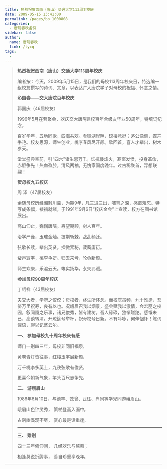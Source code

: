 ```yaml
---
title: 热烈祝贺西南（唐山）交通大学113周年校庆
date: 2009-05-15 13:41:00
permalink: /pages/bb_1000808
categories: 
  - 唐院春秋备份
sidebar: false
author: 
  name: 唐院春秋
  link: /tycq
tags: 
  - 
---
```


> **热烈祝贺西南（唐山）交通大学113周年校庆**
>
> 编者按：今天，2009年5月15日，是我们的母校113周年校庆日，特选编一组校友撰写的诗词、文章，以表达广大唐院学子对母校的祝福、怀念之情。
>
> **沁园春——交大唐院百年校庆**
>
> 郭国庆（46届校友）
>
> 1996年5月在蓉聚会，欢庆交大唐院建校百年合级友毕业50周年，特填词纪念。
>
> 百岁华年，五地同歌，四海共欢。看镜湖岸畔，琼楼竞挺；茅公像侧，蝶卉争艳。校友思源，师生创业，桃李春风尽开颜。欣回首，喜人才辈出，树木参天。
>
> 堂堂盛典空前，引“四六”诸生思万千。忆抗倭烽火，寒窗发愤，投身革命，赤胆争先！热血盈腔，清风两袖，无愧家国度晚年。过古稀聚首，浮想联翩！
>
> **贺母校九五校庆**
>
> 周 泽（47届校友）
>
> 余随母校历经湘黔川冀，为期9年，凡三进三出，哺育之深，感戴难忘。特写成条幅，裱褙就绪，于1991年9月6日“校庆金会”上宣读，校方在图书馆展出。
>
> 高山仰止，巍巍唐院。寿望期颐，树人百年。
>
> 治学严谨，玉璀金灿。披荆斩棘，战乱频迁。
>
> 弦歌长续，辈出英贤。探微索秘，葳蕤庸衍。
>
> 蜚声寰宇，桃李争妍。归去来兮，轮奂新颜。
>
> 师生欢聚，乐溢云天。竢实扬华，永矢弗谖。
>
> **参加母校90周年校庆**
>
> 丁绍祥（43届校友）
>
>
> 夫交大者，学府之佼佼；母校者，终生所怀念。而校庆虽频，九十难逢，吾侪万里祝寿，良有以也。况峨眉召我以烟景，盛会赋我以激情，会宏丽之校园，叙同窗之乐事，诸兄俊秀，皆有建树。吾人碌碌，独惭蹉跎。感慨未已，高谈转清。开琼筵兮举杯，祝母校兮日新。不有吟咏，何伸悃怀！陈词俚语，聊以记盛云尔。
>
> **一、 参加母校九十周年校庆有感**
>
> 师门一别四三年，母校非同旧福泉。
>
> 黄卷青灯皆往事，红楼玉宇展新颜。
>
> 万千桃李多英士，九秩弦歌有俊贤。
>
> 更喜今朝新气象，竿头百尺志争先。
>
> **二、 游峨眉山**
>
> 1986年6月10日，与德丰、效曾、武珏、尚同等学兄同游峨眉山。
>
> 峨眉山色钟灵秀， 策杖登高入画中。
>
> 古刹幽溪观不尽， 赏心最是话重逢。
>
> ****
>
> **三、 赠别**
>
> 四十三年俯仰间， 几经欢乐与熬煎；
>
> 相逢莫说折腾事， 善自珍重享晚年。  
  
---
